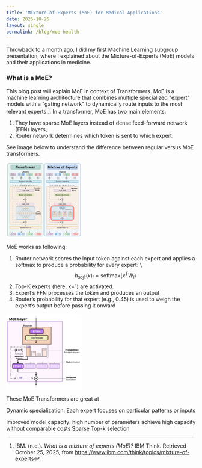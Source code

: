 ```yaml
---
title: 'Mixture-of-Experts (MoE) for Medical Applications'
date: 2025-10-25
layout: single
permalink: /blog/moe-health
---
```

Throwback to a month ago, I did my first Machine Learning subgroup presentation, where I explained about the Mixture-of-Experts (MoE) models and their applications in medicine. 

### What is a MoE?
This blog post will explain MoE in context of Transformers. MoE is a machine learning architecture that combines multiple specialized "expert" models with a "gating network" to dynamically route inputs to the most relevant experts [^1]. In a transformer, MoE has two main elements: 
1. They have sparse MoE layers instead of dense feed-forward network (FFN) layers,
2. Router network determines which token is sent to which expert.

See image below to understand the difference between regular versus MoE transformers. 

<img src="MOE-1.png" width="200" height="200" />

MoE works as following:
1. Router network scores the input token against each expert and applies a softmax to produce a probability for every expert: \\
$$h_{soft}(x)_{i} = \text{softmax}(x^T W_i)$$
2. Top-K experts (here, k=1) are activated.
3. Expert’s FFN processes the token and produces an output
4. Router’s probability for that expert (e.g., 0.45) is used to weigh the expert’s output before passing it onward

<img src="MOE-2.png" width="200" height="200" />

These MoE Transformers are great at 

Dynamic specialization: Each expert focuses on particular patterns or inputs

Improved model capacity: high number of parameters achieve high capacity without comparable costs
Sparse Top-k selection


[^1]: IBM. (n.d.). *What is a mixture of experts (MoE)?* IBM Think. Retrieved October 25, 2025, from https://www.ibm.com/think/topics/mixture-of-experts